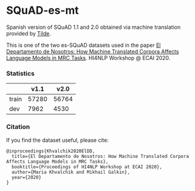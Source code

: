 # SQuAD-es-mt
Spanish version of SQuAD 1.1 and 2.0 obtained via machine translation provided by [Tilde](https://www.tilde.com/).

This is one of the two es-SQuAD datasets used in the paper [El Departamento de Nosotros: How Machine Translated Corpora Affects Language Models in MRC Tasks](https://arxiv.org/abs/2007.01955). HI4NLP Workshop @ ECAI 2020.

### Statistics


|               | v1.1 |  v2.0  |
| ------------- | ------------- | ------------- |
|train | 57280  | 56764 |
|dev   | 7962  | 4530  |


### Citation
If you find the dataset useful, please cite:
```
@inproceedings{Khvalchik2020ElDD,
  title={El Departamento de Nosotros: How Machine Translated Corpora Affects Language Models in MRC Tasks},
  booktitle={Proceedings of HI4NLP Workshop at ECAI 2020},
  author={Maria Khvalchik and Mikhail Galkin},
  year={2020}
}
```